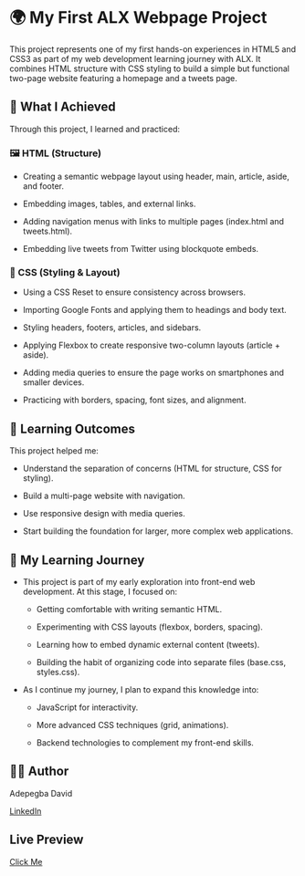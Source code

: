 # 🌍 My First ALX Webpage Project

This project represents one of my first hands-on experiences in HTML5 and CSS3 as part of my web development learning journey with ALX.
It combines HTML structure with CSS styling to build a simple but functional two-page website featuring a homepage and a tweets page.

## 📌 What I Achieved

Through this project, I learned and practiced:

### 🖼 HTML (Structure)

- Creating a semantic webpage layout using header, main, article, aside, and footer.

- Embedding images, tables, and external links.

- Adding navigation menus with links to multiple pages (index.html and tweets.html).

- Embedding live tweets from Twitter using blockquote embeds.

### 🎨 CSS (Styling & Layout)

- Using a CSS Reset to ensure consistency across browsers.

- Importing Google Fonts and applying them to headings and body text.

- Styling headers, footers, articles, and sidebars.

- Applying Flexbox to create responsive two-column layouts (article + aside).

- Adding media queries to ensure the page works on smartphones and smaller devices.

- Practicing with borders, spacing, font sizes, and alignment.

## 🎯 Learning Outcomes

This project helped me:

- Understand the separation of concerns (HTML for structure, CSS for styling).

- Build a multi-page website with navigation.

- Use responsive design with media queries.

- Start building the foundation for larger, more complex web applications.

## 📖 My Learning Journey

- This project is part of my early exploration into front-end web development. At this stage, I focused on:

  - Getting comfortable with writing semantic HTML.

  - Experimenting with CSS layouts (flexbox, borders, spacing).

  - Learning how to embed dynamic external content (tweets).

  - Building the habit of organizing code into separate files (base.css, styles.css).

- As I continue my journey, I plan to expand this knowledge into:

  - JavaScript for interactivity.

  - More advanced CSS techniques (grid, animations).

  - Backend technologies to complement my front-end skills.

## 👨‍💻 Author

<p>Adepegba David</p>

<p><a href="https://www.linkedin.com/in/adepegbadavid1">LinkedIn</a></p>

## Live Preview

<a href="https://adepegba1.github.io/alx_html_css/css_basic/index.html" target="_blank">Click Me</a>
